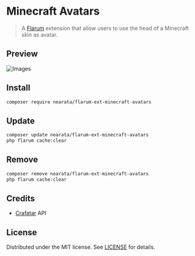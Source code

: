 # Minecraft Avatars

> A [Flarum](https://flarum.org) extension that allow users to use the head of a Minecraft skin as avatar.

## Preview

![Images](https://i.imgur.com/u0OoVVr.png)

## Install

```sh
composer require nearata/flarum-ext-minecraft-avatars
```

## Update

```sh
composer update nearata/flarum-ext-minecraft-avatars
php flarum cache:clear
```

## Remove

```sh
composer remove nearata/flarum-ext-minecraft-avatars
php flarum cache:clear
```

## Credits

- [Crafatar](https://crafatar.com/) API

## License

Distributed under the MIT license. See [LICENSE](LICENSE) for details.
